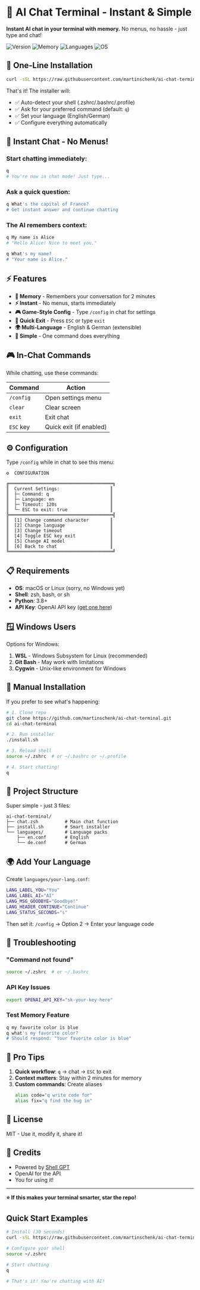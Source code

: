 # 🤖 AI Chat Terminal - Instant & Simple

**Instant AI chat in your terminal with memory.** No menus, no hassle - just type and chat!

![Version](https://img.shields.io/badge/version-3.0.0-blue)
![Memory](https://img.shields.io/badge/memory-2%20minutes-red)
![Languages](https://img.shields.io/badge/languages-EN%20|%20DE-orange)
![OS](https://img.shields.io/badge/OS-macOS%20|%20Linux-green)

## 🚀 One-Line Installation

```bash
curl -sSL https://raw.githubusercontent.com/martinschenk/ai-chat-terminal/main/install.sh | bash
```

That's it! The installer will:
- ✅ Auto-detect your shell (.zshrc/.bashrc/.profile)
- ✅ Ask for your preferred command (default: `q`)
- ✅ Set your language (English/German)
- ✅ Configure everything automatically

## 💬 Instant Chat - No Menus!

### Start chatting immediately:
```bash
q
# You're now in chat mode! Just type...
```

### Ask a quick question:
```bash
q What's the capital of France?
# Get instant answer and continue chatting
```

### The AI remembers context:
```bash
q My name is Alice
# "Hello Alice! Nice to meet you."

q What's my name?
# "Your name is Alice."
```

## ⚡ Features

- **🧠 Memory** - Remembers your conversation for 2 minutes
- **⚡ Instant** - No menus, starts immediately
- **🎮 Game-Style Config** - Type `/config` in chat for settings
- **🚪 Quick Exit** - Press `ESC` or type `exit`
- **🌍 Multi-Language** - English & German (extensible)
- **📱 Simple** - One command does everything

## 🎮 In-Chat Commands

While chatting, use these commands:

| Command | Action |
|---------|--------|
| `/config` | Open settings menu |
| `clear` | Clear screen |
| `exit` | Exit chat |
| `ESC` key | Quick exit (if enabled) |

## ⚙️ Configuration

Type `/config` while in chat to see this menu:

```
⚙️  CONFIGURATION

╔═══════════════════════════════════════╗
║  Current Settings:                   ║
║  ├─ Command: q                       ║
║  ├─ Language: en                     ║
║  ├─ Timeout: 120s                    ║
║  └─ ESC to exit: true                ║
╠═══════════════════════════════════════╣
║  [1] Change command character        ║
║  [2] Change language                 ║
║  [3] Change timeout                  ║
║  [4] Toggle ESC key exit             ║
║  [5] Change AI model                 ║
║  [6] Back to chat                    ║
╚═══════════════════════════════════════╝
```

## 📋 Requirements

- **OS**: macOS or Linux (sorry, no Windows yet)
- **Shell**: zsh, bash, or sh
- **Python**: 3.8+
- **API Key**: OpenAI API key ([get one here](https://platform.openai.com/api-keys))

## 🪟 Windows Users

Options for Windows:
1. **WSL** - Windows Subsystem for Linux (recommended)
2. **Git Bash** - May work with limitations
3. **Cygwin** - Unix-like environment for Windows

## 🔧 Manual Installation

If you prefer to see what's happening:

```bash
# 1. Clone repo
git clone https://github.com/martinschenk/ai-chat-terminal.git
cd ai-chat-terminal

# 2. Run installer
./install.sh

# 3. Reload shell
source ~/.zshrc  # or ~/.bashrc or ~/.profile

# 4. Start chatting!
q
```

## 🧩 Project Structure

Super simple - just 3 files:

```
ai-chat-terminal/
├── chat.zsh          # Main chat function
├── install.sh        # Smart installer
└── languages/        # Language packs
    ├── en.conf       # English
    └── de.conf       # German
```

## 🌍 Add Your Language

Create `languages/your-lang.conf`:

```bash
LANG_LABEL_YOU="You"
LANG_LABEL_AI="AI"
LANG_MSG_GOODBYE="Goodbye!"
LANG_HEADER_CONTINUE="Continue"
LANG_STATUS_SECONDS="s"
```

Then set it: `/config` → Option 2 → Enter your language code

## 🐛 Troubleshooting

### "Command not found"
```bash
source ~/.zshrc  # or ~/.bashrc
```

### API Key Issues
```bash
export OPENAI_API_KEY="sk-your-key-here"
```

### Test Memory Feature
```bash
q my favorite color is blue
q what's my favorite color?
# Should respond: "Your favorite color is blue"
```

## 🎯 Pro Tips

1. **Quick workflow**: `q` → chat → `ESC` to exit
2. **Context matters**: Stay within 2 minutes for memory
3. **Custom commands**: Create aliases
   ```bash
   alias code="q write code for"
   alias fix="q find the bug in"
   ```

## 📝 License

MIT - Use it, modify it, share it!

## 🙏 Credits

- Powered by [Shell GPT](https://github.com/TheR1D/shell_gpt)
- OpenAI for the API
- You for using it!

---

**⭐ If this makes your terminal smarter, star the repo!**

## Quick Start Examples

```bash
# Install (30 seconds)
curl -sSL https://raw.githubusercontent.com/martinschenk/ai-chat-terminal/main/install.sh | bash

# Configure your shell
source ~/.zshrc

# Start chatting
q

# That's it! You're chatting with AI!
```